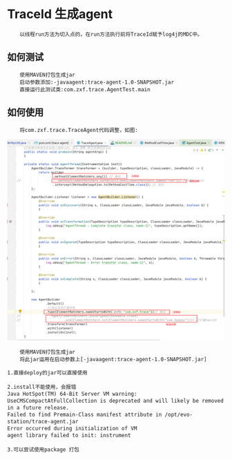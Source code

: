 # TraceId 生成agent
```text
    以线程run方法为切入点的，在run方法执行前将TraceId赋予log4j的MDC中。
```
## 如何测试
```text
    使用MAVEN打包生成jar
    启动参数添加:-javaagent:trace-agent-1.0-SNAPSHOT.jar
    直接运行此测试类:com.zxf.trace.AgentTest.main
```
## 如何使用
```text
    将com.zxf.trace.TraceAgent代码调整，如图:
```
![images](./images/1678168688520.jpg)
```text
    使用MAVEN打包生成jar
    将此jar运用在启动参数上[-javaagent:trace-agent-1.0-SNAPSHOT.jar]
```


```text
1.直接deploy的jar可以直接使用

2.install不能使用，会报错
Java HotSpot(TM) 64-Bit Server VM warning: UseCMSCompactAtFullCollection is deprecated and will likely be removed in a future release.
Failed to find Premain-Class manifest attribute in /opt/evo-station/trace-agent.jar
Error occurred during initialization of VM
agent library failed to init: instrument

3.可以尝试使用package 打包
```